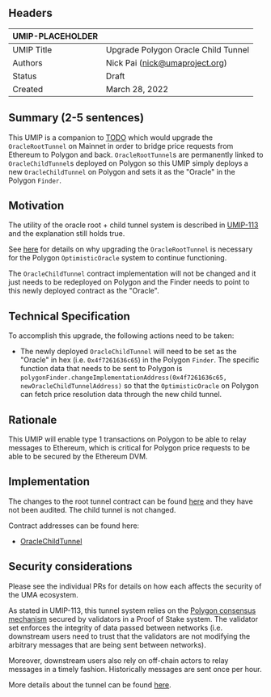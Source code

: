 ## Headers
| UMIP-PLACEHOLDER    |                                                                                                                                          |
|------------|------------------------------------------------------------------------------------------------------------------------------------------|
| UMIP Title | Upgrade Polygon Oracle Child Tunnel             |
| Authors    | Nick Pai (nick@umaproject.org) |
| Status     | Draft                                                                                                                                    |
| Created    | March 28, 2022                                                                                                                           |

## Summary (2-5 sentences)
This UMIP is a companion to [TODO]() which would upgrade the `OracleRootTunnel` on Mainnet in order to bridge price requests from Ethereum to Polygon and back. `OracleRootTunnel`s are permanently linked to `OracleChildTunnel`s deployed on Polygon so this UMIP simply deploys a new `OracleChildTunnel` on Polygon and sets it as the "Oracle" in the Polygon `Finder`.

## Motivation
The utility of the oracle root + child tunnel system is described in [UMIP-113](https://github.com/UMAprotocol/UMIPs/blob/master/UMIPs/umip-113.md) and the explanation still holds true.

See [here](TODO) for details on why upgrading the `OracleRootTunnel` is necessary for the Polygon `OptimisticOracle` system to continue functioning.

The `OracleChildTunnel` contract implementation will not be changed and it just needs to be redeployed on Polygon and the Finder needs to point to this newly deployed contract as the "Oracle".

## Technical Specification
To accomplish this upgrade, the following actions need to be taken:
- The newly deployed `OracleChildTunnel` will need to be set as the "Oracle" in hex (i.e. `0x4f7261636c65`) in the Polygon `Finder`. The specific function data that needs to be sent to Polygon is `polygonFinder.changeImplementationAddress(0x4f7261636c65, newOracleChildTunnelAddress)` so that the `OptimisticOracle` on Polygon can fetch price resolution data through the new child tunnel.

## Rationale
This UMIP will enable type 1 transactions on Polygon to be able to relay messages to Ethereum, which is critical for Polygon price requests to be able to be secured by the Ethereum DVM.

## Implementation

The changes to the root tunnel contract can be found [here](https://github.com/UMAprotocol/protocol/pull/3863) and they have not been audited. The child tunnel is not changed.

Contract addresses can be found here:
- [OracleChildTunnel](https://polygonscan.com/address/0xbed4c1fc0fd95a2020ec351379b22d8582b904e3)

## Security considerations
Please see the individual PRs for details on how each affects the security of the UMA ecosystem. 

As stated in UMIP-113, this tunnel system relies on the [Polygon consensus mechanism](https://docs.polygon.technology/docs/home/architecture/security-models#proof-of-stake-security) secured by validators in a Proof of Stake system. The validator set enforces the integrity of data passed between networks (i.e. downstream users need to trust that the validators are not modifying the arbitrary messages that are being sent between networks).

Moreover, downstream users also rely on off-chain actors to relay messages in a timely fashion. Historically messages are sent once per hour.

More details about the tunnel can be found [here](https://github.com/UMAprotocol/protocol/tree/master/packages/core/contracts/polygon#readme).